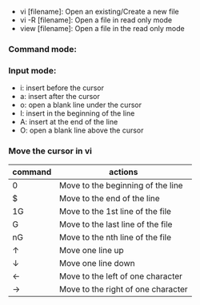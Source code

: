 - vi [filename]: Open an existing/Create a new file
- vi -R [filename]: Open a file in read only mode
- view [filename]: Open a file in the read only mode

### Command mode:


### Input mode:

- i: insert before the cursor
- a: insert after the cursor
- o: open a blank line under the cursor
- I: insert in the beginning of the line
- A: insert at the end of the line
- O: open a blank line above the cursor

### Move the cursor in vi

command | actions
------- | ---------------------------------
0       | Move to the beginning of the line
$       | Move to the end of the line
1G      | Move to the 1st line of the file
G       | Move to the last line of the file
nG      | Move to the nth line of the file
↑       | Move one line up
↓       | Move one line down
←       | Move to the left of one character 
→       | Move to the right of one character
